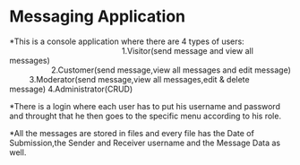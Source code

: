 # Messaging Application


*This is a console application where there are 4 types of users: <br/>&nbsp;&nbsp;&nbsp;&nbsp;&nbsp;&nbsp;&nbsp;&nbsp;&nbsp;&nbsp;&nbsp;&nbsp;&nbsp;&nbsp;&nbsp;&nbsp;&nbsp;&nbsp;&nbsp;&nbsp;&nbsp;&nbsp;&nbsp;&nbsp;&nbsp;&nbsp;&nbsp;&nbsp;&nbsp;&nbsp;&nbsp;&nbsp;&nbsp;&nbsp;&nbsp;&nbsp;&nbsp;&nbsp;&nbsp;&nbsp;&nbsp;&nbsp;&nbsp;&nbsp;&nbsp;&nbsp;&nbsp;&nbsp;&nbsp;&nbsp;
                                                              1.Visitor(send message and view all messages)
                                                              &nbsp;&nbsp;&nbsp;
          <br/>&nbsp;&nbsp;&nbsp;&nbsp;&nbsp;&nbsp;&nbsp;&nbsp;&nbsp;&nbsp;&nbsp;&nbsp;&nbsp;&nbsp;      &nbsp;&nbsp;&nbsp;                                                2.Customer(send message,view all messages and edit message)<br/>&nbsp;&nbsp;&nbsp;&nbsp;&nbsp;&nbsp;&nbsp;&nbsp;
                                                                3.Moderator(send message,view all messages,edit & delete        
                                                                                                                 message)
                                                                4.Administrator(CRUD)
                                                                
                                           
                                           
       
       
*There is a login where each user has to put his username and password and throught that he then goes to the specific menu according to his role.
       
       
*All the messages are stored in files and every file has the Date of Submission,the Sender and Receiver username and the Message Data as well.
